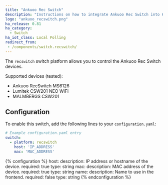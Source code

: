 ```yaml
---
title: "Ankuoo Rec Switch"
description: "Instructions on how to integrate Ankuoo Rec Switch into Home Assistant."
logo: "ankuoo_recswitch.png"
ha_release: 0.81
ha_category:
  - Switch
ha_iot_class: Local Polling
redirect_from:
 - /components/switch.recswitch/
---
```


The `recswitch` switch platform allows you to control the Ankuoo Rec Switch devices.

Supported devices (tested):

- Ankuoo RecSwitch MS6126
- Lumitek CSW201 NEO WiFi
- MALMBERGS CSW201

## Configuration

To enable this switch, add the following lines to your `configuration.yaml`:

```yaml
# Example configuration.yaml entry
switch:
  - platform: recswitch
    host: 'IP_ADDRESS'
    mac: 'MAC_ADDRESS'
```

{% configuration %}
host:
  description: IP address or hostname of the device.
  required: true
  type: string
mac:
  description: MAC address of the device.
  required: true
  type: string
name:
  description: Name to use in the frontend.
  required: false
  type: string
{% endconfiguration %}

